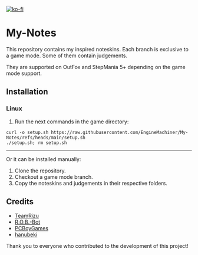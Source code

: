 [![ko-fi](https://ko-fi.com/img/githubbutton_sm.svg)](https://ko-fi.com/W7W32691S)

# My-Notes

This repository contains my inspired noteskins. Each branch is exclusive to a game mode.
Some of them contain judgements.

They are supported on OutFox and StepMania 5+ depending on the game mode support.

## Installation

### Linux

  1. Run the next commands in the game directory:
  ```console
  curl -o setup.sh https://raw.githubusercontent.com/EngineMachiner/My-Notes/refs/heads/main/setup.sh
  ./setup.sh; rm setup.sh

  ```

---

Or it can be installed manually:

  1. Clone the repository.
  2. Checkout a game mode branch.
  3. Copy the noteskins and judgements in their respective folders.

## Credits

- [TeamRizu](https://github.com/TeamRizu)
- [R.O.B.-Bot](https://github.com/MechMaelstrom)
- [PCBoyGames](https://github.com/PCBoyGames)
- [hanubeki](https://github.com/hanubeki)

Thank you to everyone who contributed to the development of this project!

